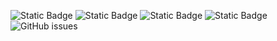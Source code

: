 ![Static Badge](https://img.shields.io/badge/blacklists-60-000000) ![Static Badge](https://img.shields.io/badge/blacklisted-2726115-cc0000) ![Static Badge](https://img.shields.io/badge/whitelisted-2242-00CC00) ![Static Badge](https://img.shields.io/badge/streaming_blacklist-28106-000000) ![GitHub issues](https://img.shields.io/github/issues/fabriziosalmi/blacklists)
